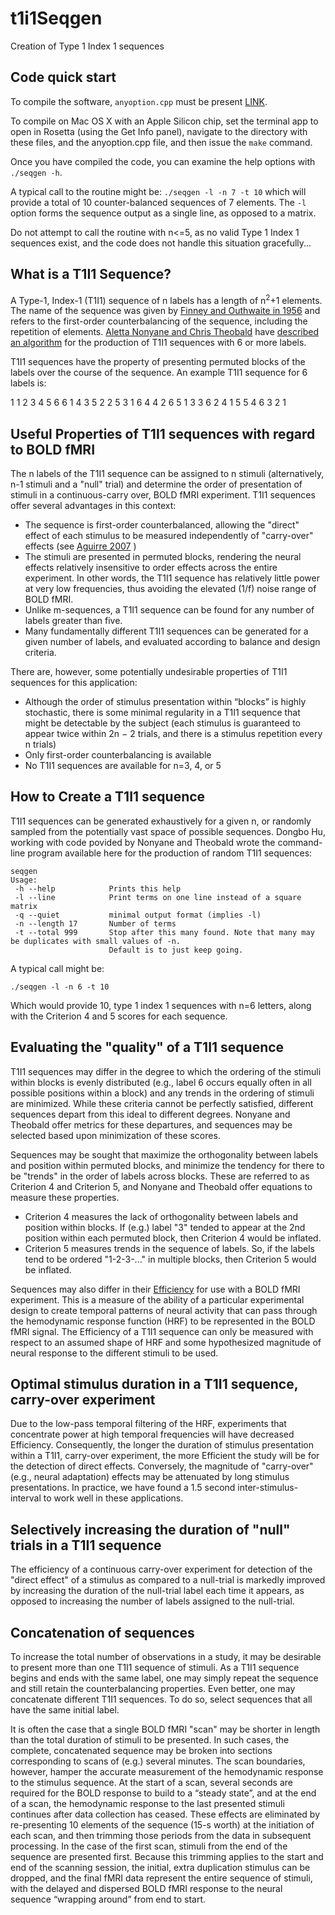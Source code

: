 # t1i1Seqgen
Creation of Type 1 Index 1 sequences

## Code quick start
To compile the software, `anyoption.cpp` must be present [LINK](https://github.com/hackorama/AnyOption).

To compile on Mac OS X with an Apple Silicon chip, set the terminal app to open in Rosetta (using the Get Info panel), navigate to the directory with these files, and the anyoption.cpp file, and then issue the `make` command.

Once you have compiled the code, you can examine the help options with `./seqgen -h`.

A typical call to the routine might be:
`./seqgen -l -n 7 -t 10`
which will provide a total of 10 counter-balanced sequences of 7 elements. The `-l` option forms the sequence output as a single line, as opposed to a matrix.

Do not attempt to call the routine with n<=5, as no valid Type 1 Index 1 sequences exist, and the code does not handle this situation gracefully...

## What is a T1I1 Sequence?

A Type-1, Index-1 (T1I1) sequence of n labels has a length of n<sup>2</sup>+1 elements. The name of the sequence was given by [Finney and Outhwaite in 1956](http://adsabs.harvard.edu/abs/1955Natur.176..748F) and refers to the first-order counterbalancing of the sequence, including the repetition of elements. [Aletta Nonyane and Chris Theobald](ttp://www.bioss.ac.uk/staff/cmt/designseq.html) have [described an algorithm](http://dx.doi.org/10.1348/000711006X114568) for the production of T1I1 sequences with 6 or more labels. 

T1I1 sequences have the property of presenting permuted blocks of the labels over the course of the sequence. An example T1I1 sequence for 6 labels is:

  1
  1  2  3  4  5  6
  6  1  4  3  5  2
  2  5  3  1  6  4
  4  2  6  5  1  3
  3  6  2  4  1  5
  5  4  6  3  2  1

## Useful Properties of T1I1 sequences with regard to BOLD fMRI

The n labels of the T1I1 sequence can be assigned to n stimuli (alternatively, n-1 stimuli and a "null" trial) and determine the order of presentation of stimuli in a continuous-carry over, BOLD fMRI experiment. T1I1 sequences offer several advantages in this context:

  * The sequence is first-order counterbalanced, allowing the "direct" effect of each stimulus to be measured independently of "carry-over" effects (see [Aguirre 2007](https://pubmed.ncbi.nlm.nih.gov/17376705/) )
  * The stimuli are presented in permuted blocks, rendering the neural effects relatively insensitive to order effects across the entire experiment. In other words, the T1I1 sequence has relatively little power at very low frequencies, thus avoiding the elevated (1/f) noise range of BOLD fMRI.
  * Unlike m-sequences, a T1I1 sequence can be found for any number of labels greater than five.
  * Many fundamentally different T1I1 sequences can be generated for a given number of labels, and evaluated according to balance and design criteria.

There are, however, some potentially undesirable properties of T1I1 sequences for this application:

  * Although the order of stimulus presentation within “blocks” is highly stochastic, there is some minimal regularity in a T1I1 sequence that might be detectable by the subject (each stimulus is guaranteed to appear twice within 2n − 2 trials, and there is a stimulus repetition every n trials)
  * Only first-order counterbalancing is available
  * No T1I1 sequences are available for n=3, 4, or 5

## How to Create a T1I1 sequence

T1I1 sequences can be generated exhaustively for a given n, or randomly sampled from the potentially vast space of possible sequences. Dongbo Hu, working with code povided by Nonyane and Theobald wrote the command-line program available here for the production of random T1I1 sequences:

```
seqgen
Usage: 
 -h --help            Prints this help
 -l --line            Print terms on one line instead of a square matrix
 -q --quiet           minimal output format (implies -l)
 -n --length 17       Number of terms 
 -t --total 999       Stop after this many found. Note that many may be duplicates with small values of -n.
                      Default is to just keep going.
```

A typical call might be:

```
./seqgen -l -n 6 -t 10
```

Which would provide 10, type 1 index 1 sequences with n=6 letters, along with the Criterion 4 and 5 scores for each sequence.

## Evaluating the "quality" of a T1I1 sequence

T1I1 sequences may differ in the degree to which the ordering of the stimuli within blocks is evenly distributed (e.g., label 6 occurs equally often in all possible positions within a block) and any trends in the ordering of stimuli are minimized. While these criteria cannot be perfectly satisfied, different sequences depart from this ideal to different degrees. Nonyane and Theobald offer metrics for these departures, and sequences may be selected based upon minimization of these scores.

Sequences may be sought that maximize the orthogonality between labels and position within permuted blocks, and minimize the tendency for there to be "trends" in the order of labels across blocks. These are referred to as Criterion 4 and Criterion 5, and Nonyane and Theobald offer equations to measure these properties.

  * Criterion 4 measures the lack of orthogonality between labels and position within blocks. If (e.g.) label "3" tended to appear at the 2nd position within each permuted block, then Criterion 4 would be inflated.
  * Criterion 5 measures trends in the sequence of labels. So, if the labels tend to be ordered "1-2-3-..." in multiple blocks, then Criterion 5 would be inflated.

Sequences may also differ in their [Efficiency](http://www.ncbi.nlm.nih.gov/pubmed/10547338) for use with a BOLD fMRI experiment. This is a measure of the ability of a particular experimental design to create temporal patterns of neural activity that can pass through the hemodynamic response function (HRF) to be represented in the BOLD fMRI signal. The Efficiency of a T1I1 sequence can only be measured with respect to an assumed shape of HRF and some hypothesized magnitude of neural response to the different stimuli to be used.

## Optimal stimulus duration in a T1I1 sequence, carry-over experiment

Due to the low-pass temporal filtering of the HRF, experiments that concentrate power at high temporal frequencies will have decreased Efficiency. Consequently, the longer the duration of stimulus presentation within a T1I1, carry-over experiment, the more Efficient the study will be for the detection of direct effects. Conversely, the magnitude of "carry-over" (e.g., neural adaptation) effects may be attenuated by long stimulus presentations. In practice, we have found a 1.5 second inter-stimulus-interval to work well in these applications.

## Selectively increasing the duration of "null" trials in a T1I1 sequence

The efficiency of a continuous carry-over experiment for detection of the "direct effect" of a stimulus as compared to a null-trial is markedly improved by increasing the duration of the null-trial label each time it appears, as opposed to increasing the number of labels assigned to the null-trial.

## Concatenation of sequences

To increase the total number of observations in a study, it may be desirable to present more than one T1I1 sequence of stimuli. As a T1I1 sequence begins and ends with the same label, one may simply repeat the sequence and still retain the counterbalancing properties. Even better, one may concatenate different T1I1 sequences. To do so, select sequences that all have the same initial label.

It is often the case that a single BOLD fMRI "scan" may be shorter in length than the total duration of stimuli to be presented. In such cases, the complete, concatenated sequence may be broken into sections corresponding to scans of (e.g.) several minutes. The scan boundaries, however, hamper the accurate measurement of the hemodynamic response to the stimulus sequence. At the start of a scan, several seconds are required for the BOLD response to build to a “steady state”, and at the end of a scan, the hemodynamic response to the last presented stimuli continues after data collection has ceased. These effects are eliminated by re-presenting 10 elements of the sequence (15-s worth) at the initiation of each scan, and then trimming those periods from the data in subsequent processing. In the case of the first scan, stimuli from the end of the sequence are presented first. Because this trimming applies to the start and end of the scanning session, the initial, extra duplication stimulus can be dropped, and the final fMRI data represent the entire sequence of stimuli, with the delayed and dispersed BOLD fMRI response to the neural sequence “wrapping around” from end to start.

